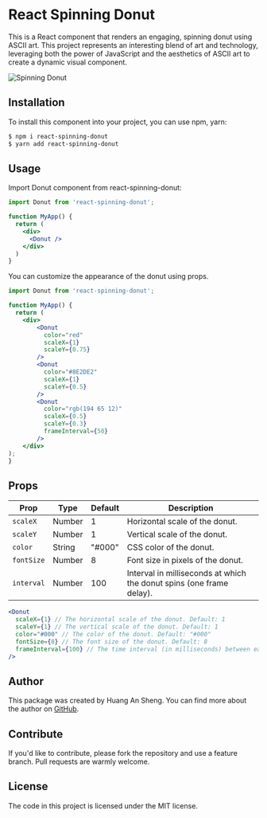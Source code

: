 # React Spinning Donut

This is a React component that renders an engaging, spinning donut using ASCII art. This project represents an interesting blend of art and technology, leveraging both the power of JavaScript and the aesthetics of ASCII art to create a dynamic visual component.

![Spinning Donut](https://media1.giphy.com/media/v1.Y2lkPTc5MGI3NjExNTUzMjc3YWM3MWE3MjhhODQxY2ZlMDQyMGIzNTY1OWI5NjkwMTA1MSZlcD12MV9pbnRlcm5hbF9naWZzX2dpZklkJmN0PWc/jo8b22iDLLuQAVF2yD/giphy.gif)

## Installation

To install this component into your project, you can use npm, yarn:

```bash
$ npm i react-spinning-donut
$ yarn add react-spinning-donut
```

## Usage

Import Donut component from react-spinning-donut:

```jsx
import Donut from 'react-spinning-donut';

function MyApp() {
  return (
    <div>
      <Donut />
    </div>
  )
}
```

You can customize the appearance of the donut using props.

```jsx
import Donut from 'react-spinning-donut';

function MyApp() {
  return (
    <div>
        <Donut
          color="red"
          scaleX={1}
          scaleY={0.75}
        />
        <Donut
          color="#8E2DE2"
          scaleX={1}
          scaleY={0.5}
        />
        <Donut
          color="rgb(194 65 12)"
          scaleX={0.5}
          scaleY={0.3}
          frameInterval={50}
        />
    </div>
);
}
```

## Props

| Prop       | Type   | Default   | Description                                                         |
|------------|--------|-----------|---------------------------------------------------------------------|
| `scaleX`   | Number | 1         | Horizontal scale of the donut.                                      |
| `scaleY`   | Number | 1         | Vertical scale of the donut.                                        |
| `color`    | String | "#000"    | CSS color of the donut.                                             |
| `fontSize` | Number | 8         | Font size in pixels of the donut.                                   |
| `interval` | Number | 100       | Interval in milliseconds at which the donut spins (one frame delay). |

```jsx
<Donut 
  scaleX={1} // The horizontal scale of the donut. Default: 1
  scaleY={1} // The vertical scale of the donut. Default: 1
  color="#000" // The color of the donut. Default: "#000"
  fontSize={8} // The font size of the donut. Default: 8
  frameInterval={100} // The time interval (in milliseconds) between each frame. Default: 100
/>
```

## Author

This package was created by Huang An Sheng. You can find more about the author on [GitHub](https://github.com/andy19910102).

## Contribute

If you'd like to contribute, please fork the repository and use a feature branch. Pull requests are warmly welcome.

## License

The code in this project is licensed under the MIT license.